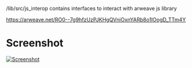 /lib/src/js_interop contains interfaces to interact with arweave js library


https://arweave.net/RO0--7g9hfzUzPJKHgQVniOxnYARb8o1IOogD_TTm4Y

# Screenshot

[![Screenshot](https://i.imgur.com/yoiXTKE.png)](https://i.imgur.com/yoiXTKE.png)
